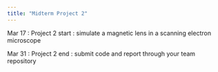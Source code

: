 ```yaml
---
title: "Midterm Project 2"
---
```


Mar 17 
: Project 2 start
  : simulate a magnetic lens in a scanning electron microscope

Mar 31 
: Project 2 end
  : submit code and report through your team repository
